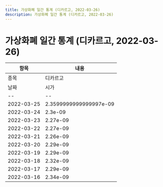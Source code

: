 ```yaml
---
title: 가상화폐 일간 통계 (디카르고, 2022-03-26)
description: 가상화폐 일간 통계 (디카르고, 2022-03-26)
---
```


가상화폐 일간 통계 (디카르고, 2022-03-26)
===

|항목|내용|
|--|--|
|종목|디카르고||마켓|BTC-DKA||종류|일 단위 캔들||기간|2022-03-16T09:00:00 - 2022-03-25T09:00:00|
|날짜|시가|저가|고가|종가|비고|
|--|--|--|--|--|--|
|2022-03-25|2.3599999999999997e-09|2.27e-09|2.3599999999999997e-09|2.34e-09|    |
|2022-03-24|2.3e-09|2.3e-09|2.3700000000000003e-09|2.3599999999999997e-09|    |
|2022-03-23|2.27e-09|2.27e-09|2.3e-09|2.27e-09|    |
|2022-03-22|2.27e-09|2.27e-09|2.27e-09|2.27e-09|    |
|2022-03-21|2.26e-09|2.26e-09|2.29e-09|2.27e-09|    |
|2022-03-20|2.29e-09|2.25e-09|2.29e-09|2.25e-09|    |
|2022-03-19|2.29e-09|2.26e-09|2.29e-09|2.29e-09|    |
|2022-03-18|2.32e-09|2.25e-09|2.32e-09|2.25e-09|    |
|2022-03-17|2.29e-09|2.25e-09|2.29e-09|2.25e-09|    |
|2022-03-16|2.34e-09|2.2199999999999998e-09|2.3599999999999997e-09|2.29e-09|    |
